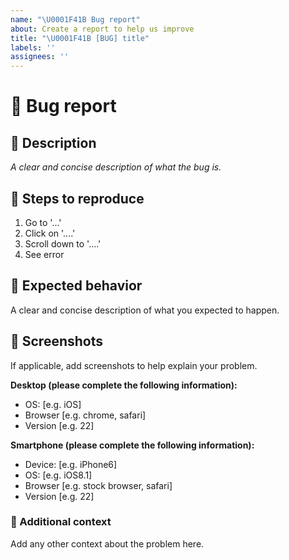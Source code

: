 ```yaml
---
name: "\U0001F41B Bug report"
about: Create a report to help us improve
title: "\U0001F41B [BUG] title"
labels: ''
assignees: ''
---
```


# 🐛 Bug report

## 📝 Description

_A clear and concise description of what the bug is._

## 📌 Steps to reproduce

1. Go to '...'
2. Click on '....'
3. Scroll down to '....'
4. See error

## 🎯 Expected behavior

A clear and concise description of what you expected to happen.

## 👀 Screenshots

If applicable, add screenshots to help explain your problem.

**Desktop (please complete the following information):**

- OS: [e.g. iOS]
- Browser [e.g. chrome, safari]
- Version [e.g. 22]

**Smartphone (please complete the following information):**

- Device: [e.g. iPhone6]
- OS: [e.g. iOS8.1]
- Browser [e.g. stock browser, safari]
- Version [e.g. 22]

### 🧩 Additional context

Add any other context about the problem here.
